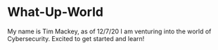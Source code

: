# What-Up-World
My name is Tim Mackey, as of 12/7/20 I am venturing into the world of Cybersecurity. Excited to get started and learn!
